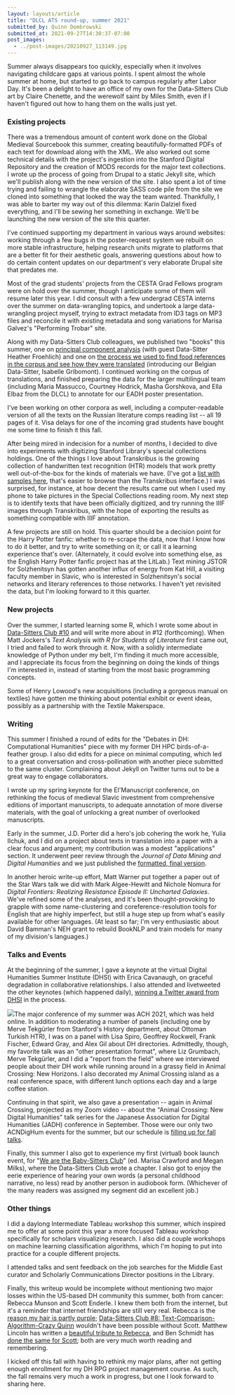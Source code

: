 ```yaml
---
layout: layouts/article
title: "DLCL ATS round-up, summer 2021"
submitted_by: Quinn Dombrowski
submitted_at: 2021-09-27T14:30:37-07:00
post_images:
  - ../post-images/20210927_113149.jpg
---
```


Summer always disappears too quickly, especially when it involves navigating childcare gaps at various points. I spent almost the whole summer at home, but started to go back to campus regularly after Labor Day. It's been a delight to have an office of my own for the Data-Sitters Club art by Claire Chenette, and the werewolf saint by Miles Smith, even if I haven't figured out how to hang them on the walls just yet.


### Existing projects


There was a tremendous amount of content work done on the Global Medieval Sourcebook this summer, creating beautifully-formatted PDFs of each text for download along with the XML. We also worked out some technical details with the project's ingestion into the Stanford Digital Repository and the creation of MODS records for the major text collections. I wrote up the process of going from Drupal to a static Jekyll site, which we'll publish along with the new version of the site. I also spent a lot of time trying and failing to wrangle the elaborate SASS code pile from the site we cloned into something that looked the way the team wanted. Thankfully, I was able to barter my way out of this dilemma: Karin Dalziel fixed everything, and I'll be sewing her something in exchange. We'll be launching the new version of the site this quarter.


I've continued supporting my department in various ways around websites: working through a few bugs in the poster-request system we rebuilt on more stable infrastructure, helping research units migrate to platforms that are a better fit for their aesthetic goals, answering questions about how to do certain content updates on our department's very elaborate Drupal site that predates me.


Most of the grad students' projects from the CESTA Grad Fellows program were on hold over the summer, though I anticipate some of them will resume later this year. I did consult with a few undergrad CESTA interns over the summer on data-wrangling topics, and undertook a large data-wrangling project myself, trying to extract metadata from ID3 tags on MP3 files and reconcile it with existing metadata and song variations for Marisa Galvez's "Performing Trobar" site.


Along with my Data-Sitters Club colleagues, we published two "books" this summer, one on [principal component analysis](https://datasittersclub.github.io/site/dsc10.html) (with guest Data-Sitter Heather Froehlich) and one on [the process we used to find food references in the corpus and see how they were translated](https://datasittersclub.github.io/site/dscm4.html) (introducing our Belgian Data-Sitter, Isabelle Gribomont). I continued working on the corpus of translations, and finished preparing the data for the larger multilingual team (including Maria Massucco, Courtney Hodrick, Masha Gorshkova, and Ella Elbaz from the DLCL) to annotate for our EADH poster presentation.


I've been working on other corpora as well, including a computer-readable version of all the texts on the Russian literature comps reading list -- all 19 pages of it. Visa delays for one of the incoming grad students have bought me some time to finish it this fall.


After being mired in indecision for a number of months, I decided to dive into experiments with digitizing Stanford Library's special collections holdings. One of the things I love about Transkribus is the growing collection of handwritten text recognition (HTR) models that work pretty well out-of-the-box for the kinds of materials we have. (I've got a [list with samples here](https://github.com/quinnanya/transkribus-models), that's easier to browse than the Transkribus interface.) I was surprised, for instance, at how decent the results came out when I used my phone to take pictures in the Special Collections reading room. My next step is to identify texts that have been officially digitized, and try running the IIIF images through Transkribus, with the hope of exporting the results as something compatible with IIIF annotation.


A few projects are still on hold. This quarter should be a decision point for the Harry Potter fanfic: whether to re-scrape the data, now that I know how to do it better, and try to write something on it; or call it a learning experience that's over. (Alternately, it could evolve into something else, as the English Harry Potter fanfic project has at the LitLab.) Text mining JSTOR for Solzhenitsyn has gotten another influx of energy from Kat Hill, a visiting faculty member in Slavic, who is interested in Solzhenitsyn's social networks and literary references to those networks. I haven't yet revisited the data, but I'm looking forward to it this quarter.


### New projects


Over the summer, I started learning some R, which I wrote some about in [Data-Sitters Club #10](https://datasittersclub.github.io/site/dsc10.html) and will write more about in #12 (forthcoming). When Matt Jockers's *Text Analysis with R for Students of Literature* first came out, I tried and failed to work through it. Now, with a solidly intermediate knowledge of Python under my belt, I'm finding it much more accessible, and I appreciate its focus from the beginning on doing the kinds of things I'm interested in, instead of starting from the most basic programming concepts.


Some of Henry Lowood's new acquisitions (including a gorgeous manual on textiles) have gotten me thinking about potential exhibit or event ideas, possibly as a partnership with the Textile Makerspace.


### Writing


This summer I finished a round of edits for the "Debates in DH: Computational Humanities" piece with my former DH HPC birds-of-a-feather group. I also did edits for a piece on minimal computing, which led to a great conversation and cross-pollination with another piece submitted to the same cluster. Complaining about Jekyll on Twitter turns out to be a great way to engage collaborators.


I wrote up my spring keynote for the El'Manuscript conference, on rethinking the focus of medieval Slavic investment from comprehensive editions of important manuscripts, to adequate annotation of more diverse materials, with the goal of unlocking a great number of overlooked manuscripts.


Early in the summer, J.D. Porter did a hero's job cohering the work he, Yulia Ilchuk, and I did on a project about texts in translation into a paper with a clear focus and argument; my contribution was a modest "applications" section. It underwent peer review through the *Journal of Data Mining and Digital Humanities* and we just published the [formatted, final version](https://hal.archives-ouvertes.fr/hal-03151249).


In another heroic write-up effort, Matt Warner put together a paper out of the Star Wars talk we did with Mark Algee-Hewitt and Nichole Nomura for *Digital Frontiers: Realizing Resistance Episode II: Uncharted Galaxies*. We've refined some of the analyses, and it's been thought-provoking to grapple with some name-clustering and coreference-resolution tools for English that are highly imperfect, but still a huge step up from what's easily available for other languages. (At least so far; I'm very enthusiastic about David Bamman's NEH grant to rebuild BookNLP and train models for many of my division's languages.)


### Talks and Events


At the beginning of the summer, I gave a keynote at the virtual Digital Humanities Summer Institute (DHSI) with Erica Cavanaugh, on graceful degradation in collaborative relationships. I also attended and livetweeted the other keynotes (which happened daily), [winning a Twitter award from DHSI](https://twitter.com/ETCLatUVic/status/1405933384887681031) in the process.


![](https://live.staticflickr.com/65535/51525978395_60ec97dcb1_c.jpg)The major conference of my summer was ACH 2021, which was held online. In addition to moderating a number of panels (including one by Merve Tekgürler from Stanford's History department, about Ottoman Turkish HTR), I was on a panel with Lisa Spiro, Geoffrey Rockwell, Frank Fischer, Edward Gray, and Alex Gil about DH directories. Admittedly, though, my favorite talk was an "other presentation format", where Liz Grumbach, Merve Tekgürler, and I did a "report from the field" where we interviewed people about their DH work while running around in a grassy field in Animal Crossing: New Horizons. I also decorated my Animal Crossing island as a real conference space, with different lunch options each day and a large coffee station.


Continuing in that spirit, we also gave a presentation -- again in Animal Crossing, projected as my Zoom video -- about the "Animal Crossing: New Digital Humanities" talk series for the Japanese Association for Digital Humanities (JADH) conference in September. Those were our only two ACNDigHum events for the summer, but our schedule is [filling up for fall talks](https://digitalhumanities.stanford.edu/acndh).


Finally, this summer I also got to experience my first (virtual) book launch event, for "[We are the Baby-Sitters Club](https://www.chicagoreviewpress.com/we-are-the-baby-sitters-club-products-9781641604901.php)" (ed. Marisa Crawford and Megan Milks), where the Data-Sitters Club wrote a chapter. I also got to enjoy the eerie experience of hearing your own words (a personal childhood narrative, no less) read by another person in audiobook form. (Whichever of the many readers was assigned my segment did an excellent job.)


### Other things


I did a daylong Intermediate Tableau workshop this summer, which inspired me to offer at some point this year a more focused Tableau workshop specifically for scholars visualizing research. I also did a couple workshops on machine learning classification algorithms, which I'm hoping to put into practice for a couple different projects.


I attended talks and sent feedback on the job searches for the Middle East curator and Scholarly Communications Director positions in the Library.


Finally, this writeup would be incomplete without mentioning two major losses within the US-based DH community this summer, both from cancer: Rebecca Munson and Scott Enderle. I knew them both from the internet, but it's a reminder that internet friendships are still very real. Rebecca is the [reason my hair is partly purple](https://shxperienced.blogspot.com/2020/11/2020-can-take-my-hair-but-not-my-hope.html); [Data-Sitters Club #8: Text-Comparison-Algorithm-Crazy Quinn](https://datasittersclub.github.io/site/dsc8.html) wouldn't have been possible without Scott. Matthew Lincoln has written a [beautiful tribute to Rebecca](https://matthewlincoln.net/2021/08/15/rebecca-munson.html), and Ben Schmidt has [done the same for Scott](http://benschmidt.org/post/2021-09-15-increasingly-stealthy/); both are very much worth reading and remembering.


I kicked off this fall with having to rethink my major plans, after not getting enough enrollment for my DH RPG project management course. As such, the fall remains very much a work in progress, but one I look forward to sharing here.


